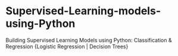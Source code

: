 # Supervised-Learning-models-using-Python
Building Supervised Learning Models using Python: Classification &amp; Regression {Logistic Regression | Decision Trees}
